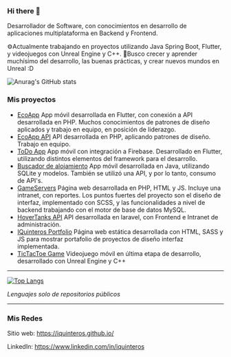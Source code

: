 ### Hi there 👋

Desarrollador de Software, con conocimientos en desarrollo de aplicaciones multiplataforma en Backend y Frontend.

⚙️Actualmente trabajando en proyectos utilizando Java Spring Boot, Flutter, y videojuegos con Unreal Engine y C++.
🔭Busco crecer y aprender muchísimo del desarrollo, las buenas prácticas, y crear nuevos mundos en Unreal :D

![Anurag's GitHub stats](https://github-readme-stats.vercel.app/api?username=iquinteros&count_private=true&show_icons=true&theme=radical)

### Mis proyectos
- [EcoApp](https://github.com/IQuinteros/ecoapp "EcoApp")
	App móvil desarrollada en Flutter, con conexión a API desarrollada en PHP. Muchos conocimientos de patrones de diseño aplicados y trabajo en equipo, en posición de liderazgo.
- [EcoApp API](https://github.com/IQuinteros/ecoweb/tree/api-dev "EcoApp API")
	API desarrollada en PHP, aplicando patrones de diseño. Trabajo en equipo.
- [ToDo App](https://github.com/IQuinteros/ecoweb/tree/api-dev "ToDo App")
	App móvil con integración a Firebase. Desarrollado en Flutter, utilizando distintos elementos del framework para el desarrollo.
- [Buscador de alojamiento](https://github.com/IQuinteros/LodgeFinderPrototype "Buscador de alojamiento")
	App móvil desarrollada en Java, utilizando SQLite y modelos. También se utilizó una API, y por lo tanto, consumo de API's.
- [GameServers](https://github.com/IQuinteros/GameServers "GameServers")
	Página web desarrollada en PHP, HTML y JS. Incluye una intranet, con reportes. Los puntos fuertes del proyecto son el diseño de interfaz, implementado con SCSS, y las funcionalidades a nivel de backend trabajando con el motor de base de datos MySQL.
- [HoverTanks API](https://github.com/Zeak-Games/hovertanks_api "HoverTanks API")
	API desarrollada en laravel, con Frontend e Intranet de administración.
- [IQuinteros Portfolio](https://github.com/IQuinteros/IQuinteros.github.io "IQuinteros Portfolio")
	Página web estática desarrollada con HTML, SASS y JS para mostrar portafolio de proyectos de diseño interfaz implementada.
- [TicTacToe Game](https://github.com/IQuinteros/ecoweb/tree/api-dev "TicTacToe Game")
	Videojuego móvil en última etapa de desarrollo, desarrollado con Unreal Engine y C++

------------

[![Top Langs](https://github-readme-stats.vercel.app/api/top-langs/?username=iquinteros&langs_count=7&layout=compact)](https://github.com/iquinteros)

*Lenguajes solo de repositorios públicos*

------------

### Mis Redes
Sitio web: https://iquinteros.github.io/

LinkedIn: https://www.linkedin.com/in/iquinteros


<!--
**IQuinteros/iquinteros** is a ✨ _special_ ✨ repository because its `README.md` (this file) appears on your GitHub profile.

Here are some ideas to get you started:

- 🔭 I’m currently working on ...
- 🌱 I’m currently learning ...
- 👯 I’m looking to collaborate on ...
- 🤔 I’m looking for help with ...
- 💬 Ask me about ...
- 📫 How to reach me: ...
- 😄 Pronouns: ...
- ⚡ Fun fact: ...
-->

